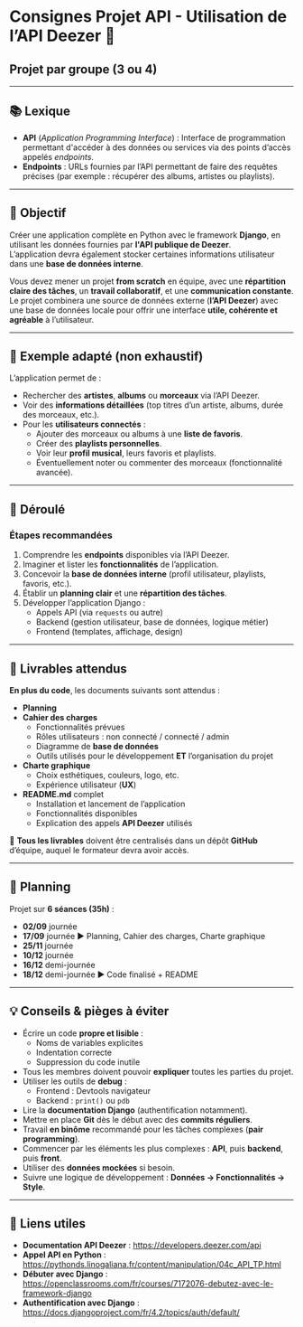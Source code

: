 # Consignes Projet API - Utilisation de l’API Deezer 🎵

## Projet par groupe (3 ou 4)

---

## 📚 Lexique

- **API** (*Application Programming Interface*) : Interface de programmation permettant d'accéder à des données ou services via des points d’accès appelés *endpoints*.
- **Endpoints** : URLs fournies par l’API permettant de faire des requêtes précises (par exemple : récupérer des albums, artistes ou playlists).

---

## 🎯 Objectif

Créer une application complète en Python avec le framework **Django**, en utilisant les données fournies par **l'API publique de Deezer**.  
L’application devra également stocker certaines informations utilisateur dans une **base de données interne**.

Vous devez mener un projet **from scratch** en équipe, avec une **répartition claire des tâches**, un **travail collaboratif**, et une **communication constante**.  
Le projet combinera une source de données externe (**l’API Deezer**) avec une base de données locale pour offrir une interface **utile, cohérente et agréable** à l’utilisateur.

---

## 🧠 Exemple adapté (non exhaustif)

L’application permet de :

- Rechercher des **artistes**, **albums** ou **morceaux** via l’API Deezer.
- Voir des **informations détaillées** (top titres d’un artiste, albums, durée des morceaux, etc.).
- Pour les **utilisateurs connectés** :
  - Ajouter des morceaux ou albums à une **liste de favoris**.
  - Créer des **playlists personnelles**.
  - Voir leur **profil musical**, leurs favoris et playlists.
  - Éventuellement noter ou commenter des morceaux (fonctionnalité avancée).

---

## 👣 Déroulé

### Étapes recommandées

1. Comprendre les **endpoints** disponibles via l’API Deezer.
2. Imaginer et lister les **fonctionnalités** de l’application.
3. Concevoir la **base de données interne** (profil utilisateur, playlists, favoris, etc.).
4. Établir un **planning clair** et une **répartition des tâches**.
5. Développer l’application Django :
   - Appels API (via `requests` ou autre)
   - Backend (gestion utilisateur, base de données, logique métier)
   - Frontend (templates, affichage, design)

---

## 📁 Livrables attendus

**En plus du code**, les documents suivants sont attendus :

- **Planning**
- **Cahier des charges**
  - Fonctionnalités prévues
  - Rôles utilisateurs : non connecté / connecté / admin
  - Diagramme de **base de données**
  - Outils utilisés pour le développement **ET** l’organisation du projet
- **Charte graphique**
  - Choix esthétiques, couleurs, logo, etc.
  - Expérience utilisateur (**UX**)
- **README.md** complet
  - Installation et lancement de l’application
  - Fonctionnalités disponibles
  - Explication des appels **API Deezer** utilisés

📌 **Tous les livrables** doivent être centralisés dans un dépôt **GitHub** d’équipe, auquel le formateur devra avoir accès.

---

## 📅 Planning

Projet sur **6 séances (35h)** :

- **02/09** journée
- **17/09** journée ▶️ Planning, Cahier des charges, Charte graphique
- **25/11** journée
- **10/12** journée
- **16/12** demi-journée
- **18/12** demi-journée ▶️ Code finalisé + README

---

## 💡 Conseils & pièges à éviter

- Écrire un code **propre et lisible** :
  - Noms de variables explicites
  - Indentation correcte
  - Suppression du code inutile
- Tous les membres doivent pouvoir **expliquer** toutes les parties du projet.
- Utiliser les outils de **debug** :
  - Frontend : Devtools navigateur
  - Backend : `print()` ou `pdb`
- Lire la **documentation Django** (authentification notamment).
- Mettre en place **Git** dès le début avec des **commits réguliers**.
- Travail **en binôme** recommandé pour les tâches complexes (**pair programming**).
- Commencer par les éléments les plus complexes : **API**, puis **backend**, puis **front**.
- Utiliser des **données mockées** si besoin.
- Suivre une logique de développement : **Données → Fonctionnalités → Style**.

---

## 🔗 Liens utiles

- **Documentation API Deezer** : https://developers.deezer.com/api
- **Appel API en Python** :  
  https://pythonds.linogaliana.fr/content/manipulation/04c_API_TP.html  
- **Débuter avec Django** :  
  https://openclassrooms.com/fr/courses/7172076-debutez-avec-le-framework-django  
- **Authentification avec Django** :  
  https://docs.djangoproject.com/fr/4.2/topics/auth/default/
